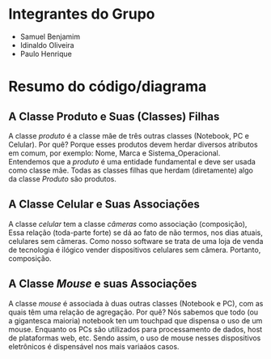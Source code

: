 # Integrantes do Grupo

- Samuel Benjamim
- Idinaldo Oliveira
- Paulo Henrique


# Resumo do código/diagrama


## A Classe Produto e Suas (Classes) Filhas

A classe _produto_ é a classe mãe de três outras classes (Notebook, PC e Celular). Por quê? Porque esses produtos devem herdar diversos atributos em comum, por exemplo: Nome, Marca e Sistema_Operacional. Entendemos que a _produto_ é uma entidade fundamental e deve ser usada como classe mãe. Todas as classes filhas que herdam (diretamente) algo da classe _Produto_ são produtos.


## A Classe Celular e Suas Associações

A classe _celular_ tem a classe _câmeras_ como associação (composição), Essa relação (toda-parte forte) se dá ao fato de não termos, nos dias atuais, celulares sem câmeras. Como nosso software se trata de uma loja de venda de tecnologia é ilógico vender dispositivos celulares sem câmera. Portanto, composição.


## A Classe _Mouse_ e suas Associações

A classe _mouse_ é associada à duas outras classes (Notebook e PC), com as quais têm uma relação de agregação. Por quê? Nós sabemos que todo (ou a gigantesca maioria) notebook ten um touchpad que dispensa o uso de um mouse. Enquanto os PCs são utilizados para processamento de dados, host de plataformas web, etc. Sendo assim, o uso de mouse nesses dispositivos eletrônicos é dispensável nos mais variaáos casos.